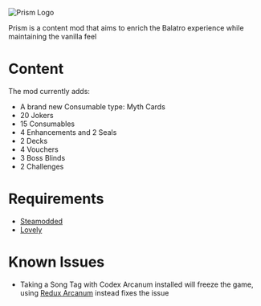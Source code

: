 ![Prism Logo](https://github.com/user-attachments/assets/11ab82a9-2720-4476-bd74-4ee80071d285)

Prism is a content mod that aims to enrich the Balatro experience while maintaining the vanilla feel

# Content

The mod currently adds:
- A brand new Consumable type: Myth Cards
- 20 Jokers
- 15 Consumables
- 4 Enhancements and 2 Seals
- 2 Decks
- 4 Vouchers
- 3 Boss Blinds
- 2 Challenges

# Requirements
- [Steamodded](https://github.com/Steamopollys/Steamodded)
- [Lovely](https://github.com/ethangreen-dev/lovely-injector)

# Known Issues
- Taking a Song Tag with Codex Arcanum installed will freeze the game, using [Redux Arcanum](https://github.com/jumbocarrot0/Redux-Arcanum) instead fixes the issue

